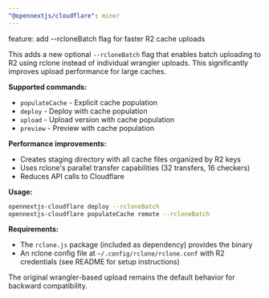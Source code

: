 ```yaml
---
"@opennextjs/cloudflare": minor
---
```


feature: add --rcloneBatch flag for faster R2 cache uploads

This adds a new optional `--rcloneBatch` flag that enables batch uploading to R2 using rclone instead of individual wrangler uploads. This significantly improves upload performance for large caches.

**Supported commands:**

- `populateCache` - Explicit cache population
- `deploy` - Deploy with cache population
- `upload` - Upload version with cache population
- `preview` - Preview with cache population

**Performance improvements:**

- Creates staging directory with all cache files organized by R2 keys
- Uses rclone's parallel transfer capabilities (32 transfers, 16 checkers)
- Reduces API calls to Cloudflare

**Usage:**

```bash
opennextjs-cloudflare deploy --rcloneBatch
opennextjs-cloudflare populateCache remote --rcloneBatch
```

**Requirements:**

- The `rclone.js` package (included as dependency) provides the binary
- An rclone config file at `~/.config/rclone/rclone.conf` with R2 credentials (see README for setup instructions)

The original wrangler-based upload remains the default behavior for backward compatibility.
